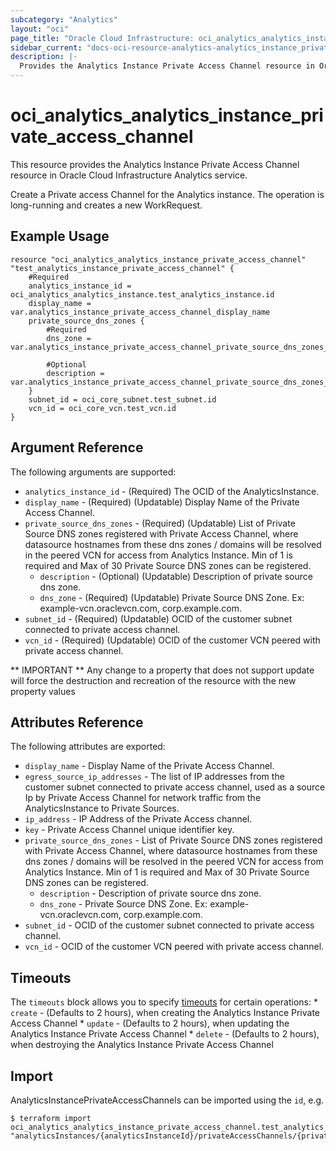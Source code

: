 ```yaml
---
subcategory: "Analytics"
layout: "oci"
page_title: "Oracle Cloud Infrastructure: oci_analytics_analytics_instance_private_access_channel"
sidebar_current: "docs-oci-resource-analytics-analytics_instance_private_access_channel"
description: |-
  Provides the Analytics Instance Private Access Channel resource in Oracle Cloud Infrastructure Analytics service
---
```


# oci_analytics_analytics_instance_private_access_channel
This resource provides the Analytics Instance Private Access Channel resource in Oracle Cloud Infrastructure Analytics service.

Create a Private access Channel for the Analytics instance. The operation is long-running
and creates a new WorkRequest.


## Example Usage

```hcl
resource "oci_analytics_analytics_instance_private_access_channel" "test_analytics_instance_private_access_channel" {
	#Required
	analytics_instance_id = oci_analytics_analytics_instance.test_analytics_instance.id
	display_name = var.analytics_instance_private_access_channel_display_name
	private_source_dns_zones {
		#Required
		dns_zone = var.analytics_instance_private_access_channel_private_source_dns_zones_dns_zone

		#Optional
		description = var.analytics_instance_private_access_channel_private_source_dns_zones_description
	}
	subnet_id = oci_core_subnet.test_subnet.id
	vcn_id = oci_core_vcn.test_vcn.id
}
```

## Argument Reference

The following arguments are supported:

* `analytics_instance_id` - (Required) The OCID of the AnalyticsInstance. 
* `display_name` - (Required) (Updatable) Display Name of the Private Access Channel. 
* `private_source_dns_zones` - (Required) (Updatable) List of Private Source DNS zones registered with Private Access Channel, where datasource hostnames from these dns zones / domains will be resolved in the peered VCN for access from Analytics Instance. Min of 1 is required and Max of 30 Private Source DNS zones can be registered. 
	* `description` - (Optional) (Updatable) Description of private source dns zone. 
	* `dns_zone` - (Required) (Updatable) Private Source DNS Zone. Ex: example-vcn.oraclevcn.com, corp.example.com. 
* `subnet_id` - (Required) (Updatable) OCID of the customer subnet connected to private access channel. 
* `vcn_id` - (Required) (Updatable) OCID of the customer VCN peered with private access channel. 


** IMPORTANT **
Any change to a property that does not support update will force the destruction and recreation of the resource with the new property values

## Attributes Reference

The following attributes are exported:

* `display_name` - Display Name of the Private Access Channel. 
* `egress_source_ip_addresses` - The list of IP addresses from the customer subnet connected to private access channel, used as a source Ip by Private Access Channel for network traffic from the AnalyticsInstance to Private Sources. 
* `ip_address` - IP Address of the Private Access channel. 
* `key` - Private Access Channel unique identifier key. 
* `private_source_dns_zones` - List of Private Source DNS zones registered with Private Access Channel, where datasource hostnames from these dns zones / domains will be resolved in the peered VCN for access from Analytics Instance. Min of 1 is required and Max of 30 Private Source DNS zones can be registered. 
	* `description` - Description of private source dns zone. 
	* `dns_zone` - Private Source DNS Zone. Ex: example-vcn.oraclevcn.com, corp.example.com. 
* `subnet_id` - OCID of the customer subnet connected to private access channel. 
* `vcn_id` - OCID of the customer VCN peered with private access channel. 

## Timeouts

The `timeouts` block allows you to specify [timeouts](https://registry.terraform.io/providers/hashicorp/oci/latest/docs/guides/changing_timeouts) for certain operations:
	* `create` - (Defaults to 2 hours), when creating the Analytics Instance Private Access Channel
	* `update` - (Defaults to 2 hours), when updating the Analytics Instance Private Access Channel
	* `delete` - (Defaults to 2 hours), when destroying the Analytics Instance Private Access Channel


## Import

AnalyticsInstancePrivateAccessChannels can be imported using the `id`, e.g.

```
$ terraform import oci_analytics_analytics_instance_private_access_channel.test_analytics_instance_private_access_channel "analyticsInstances/{analyticsInstanceId}/privateAccessChannels/{privateAccessChannelKey}" 
```

